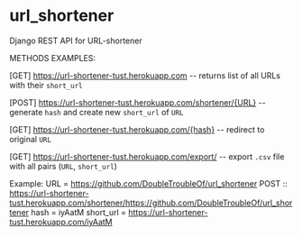 # url_shortener
Django REST API for URL-shortener


METHODS EXAMPLES:

[GET]   https://url-shortener-tust.herokuapp.com                  -- returns list of all URLs with their `short_url`

[POST]  https://url-shortener-tust.herokuapp.com/shortener/{URL}  -- generate `hash` and create new `short_url` of `URL`

[GET]   https://url-shortener-tust.herokuapp.com/{hash}           -- redirect to original `URL`

[GET]   https://url-shortener-tust.herokuapp.com/export/          -- export `.csv` file with all pairs (`URL`, `short_url`)



Example:
URL = https://github.com/DoubleTroubleOf/url_shortener
POST :: https://url-shortener-tust.herokuapp.com/shortener/https://github.com/DoubleTroubleOf/url_shortener
hash = iyAatM
short_url = https://url-shortener-tust.herokuapp.com/iyAatM
